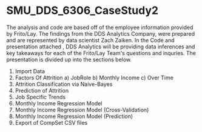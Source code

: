 # SMU_DDS_6306_CaseStudy2

The analysis and code are based off of the  employee information provided by Frito/Lay. The findings from the DDS Analytics Company, were prepared and are represented by data scientist Zach Zaiken.  In the Code and presentation attached , DDS Analytics will be providing data inferences and key takeaways for each of the Frito/Lay Team's questions and inquries. The presentation is divided up into the sections below.

1. Import Data
2. Factors Of Attrition
    a) JobRole
    b) Monthly Income
    c) Over Time
3. Attrition Classification via Naive-Bayes
4. Prediction of Attrition
5. Job Specific Trends
6. Monthly Income Regression Model
7. Monthly Income Regression Model (Cross-Validation)
8. Monthly Income Regression Model (Prediction)
9. Export of CompSet CSV files
